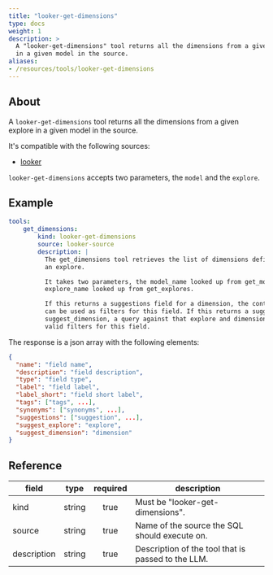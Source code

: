 ```yaml
---
title: "looker-get-dimensions"
type: docs
weight: 1
description: >
  A "looker-get-dimensions" tool returns all the dimensions from a given explore
  in a given model in the source.
aliases:
- /resources/tools/looker-get-dimensions
---
```


## About

A `looker-get-dimensions` tool returns all the dimensions from a given explore
in a given model in the source.

It's compatible with the following sources:

- [looker](../../sources/looker.md)

`looker-get-dimensions` accepts two parameters, the `model` and the `explore`.

## Example

```yaml
tools:
    get_dimensions:
        kind: looker-get-dimensions
        source: looker-source
        description: |
          The get_dimensions tool retrieves the list of dimensions defined in
          an explore.

          It takes two parameters, the model_name looked up from get_models and the
          explore_name looked up from get_explores.

          If this returns a suggestions field for a dimension, the contents of suggestions
          can be used as filters for this field. If this returns a suggest_explore and
          suggest_dimension, a query against that explore and dimension can be used to find
          valid filters for this field.

```

The response is a json array with the following elements:

```json
{
  "name": "field name",
  "description": "field description",
  "type": "field type",
  "label": "field label",
  "label_short": "field short label",
  "tags": ["tags", ...],
  "synonyms": ["synonyms", ...],
  "suggestions": ["suggestion", ...],
  "suggest_explore": "explore",
  "suggest_dimension": "dimension"
}
```

## Reference

| **field**   |                  **type**                  | **required** | **description**                                                                                  |
|-------------|:------------------------------------------:|:------------:|--------------------------------------------------------------------------------------------------|
| kind        |                   string                   |     true     | Must be "looker-get-dimensions".                                                                 |
| source      |                   string                   |     true     | Name of the source the SQL should execute on.                                                    |
| description |                   string                   |     true     | Description of the tool that is passed to the LLM.                                               |

